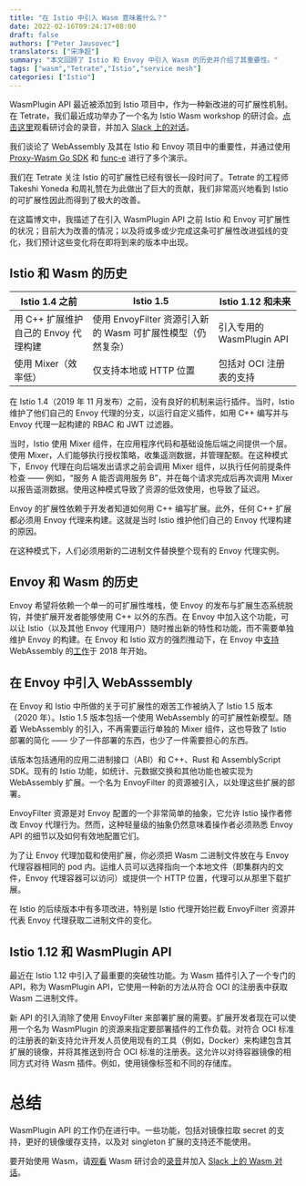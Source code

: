```yaml
---
title: "在 Istio 中引入 Wasm 意味着什么？"
date: 2022-02-16T09:24:17+08:00
draft: false
authors: ["Peter Jausovec"]
translators: ["宋净超"]
summary: "本文回顾了 Istio 和 Envoy 中引入 Wasm 的历史并介绍了其重要性。"
tags: ["wasm","Tetrate","Istio","service mesh"]
categories: ["Istio"]
---
```


WasmPlugin API 最近被添加到 Istio 项目中，作为一种新改进的可扩展性机制。在 Tetrate，我们最近成功举办了一个名为 Istio Wasm workshop 的研讨会。[点击这里](https://tetrate-io.zoom.us/webinar/register/WN_OJG0hpo-RXSEJcH_SutlPQ)观看研讨会的录音，并加入 [Slack 上的对话](https://tetr8.io/tetrate-edu-slack)。

我们谈论了 WebAssembly 及其在 Istio 和 Envoy 项目中的重要性，并通过使用 [Proxy-Wasm Go SDK](https://github.com/tetratelabs/proxy-wasm-go-sdk) 和 [func-e](https://func-e.io/) 进行了多个演示。

我们在 Tetrate 关注 Istio 的可扩展性已经有很长一段时间了。Tetrate 的工程师 Takeshi Yoneda 和周礼赞在为此做出了巨大的贡献，我们非常高兴地看到 Istio 的可扩展性因此而得到了极大的改善。

在这篇博文中，我描述了在引入 WasmPlugin API 之前 Istio 和 Envoy 可扩展性的状况；目前大为改善的情况；以及将或多或少完成这条可扩展性改进弧线的变化，我们预计这些变化将在即将到来的版本中出现。

## Istio 和 Wasm 的历史

| Istio 1.4 之前                       | Istio 1.5                                                   | Istio 1.12 和未来         |
| ------------------------------------ | ----------------------------------------------------------- | ------------------------- |
| 用 C++ 扩展维护自己的 Envoy 代理构建 | 使用 EnvoyFilter 资源引入新的 Wasm 可扩展性模型（仍然复杂） | 引入专用的 WasmPlugin API |
| 使用 Mixer（效率低）                 | 仅支持本地或 HTTP 位置                                      | 包括对 OCI 注册表的支持   |

在 Istio 1.4（2019 年 11 月发布）之前，没有良好的机制来运行插件。当时，Istio 维护了他们自己的 Envoy 代理的分支，以运行自定义插件，如用 C++ 编写并与 Envoy 代理一起构建的 RBAC 和 JWT 过滤器。

当时，Istio 使用 Mixer 组件，在应用程序代码和基础设施后端之间提供一个层。使用 Mixer，人们能够执行授权策略，收集遥测数据，并管理配额。在这种模式下，Envoy 代理在向后端发出请求之前会调用 Mixer 组件，以执行任何前提条件检查 —— 例如，“服务 A 能否调用服务 B”，并在每个请求完成后再次调用 Mixer 以报告遥测数据。使用这种模式导致了资源的低效使用，也导致了延迟。

Envoy 的扩展性依赖于开发者知道如何用 C++ 编写扩展。此外，任何 C++ 扩展都必须用 Envoy 代理来构建。这就是当时 Istio 维护他们自己的 Envoy 代理构建的原因。

在这种模式下，人们必须用新的二进制文件替换整个现有的 Envoy 代理实例。

## Envoy 和 Wasm 的历史

Envoy 希望将依赖一个单一的可扩展性堆栈，使 Envoy 的发布与扩展生态系统脱钩，并使扩展开发者能够使用 C++ 以外的东西。在 Envoy 中加入这个功能，可以让 Istio（以及其他 Envoy 代理用户）随时推出新的特性和功能，而不需要单独维护 Envoy 的构建。在 Envoy 和 Istio 双方的强烈推动下，在 Envoy 中[支持](https://github.com/envoyproxy/envoy/issues/4272) WebAssembly 的[工作](https://github.com/envoyproxy/envoy/issues/4272)于 2018 年开始。

## 在 Envoy 中引入 WebAsssembly

在 Envoy 和 Istio 中所做的关于可扩展性的艰苦工作被纳入了 Istio 1.5 版本（2020 年）。Istio 1.5 版本包括一个使用 WebAssembly 的可扩展性新模型。随着 WebAssembly 的引入，不再需要运行单独的 Mixer 组件，这也导致了 Istio 部署的简化 —— 少了一件部署的东西，也少了一件需要担心的东西。

该版本包括通用的应用二进制接口（ABI）和 C++、Rust 和 AssemblyScript SDK。现有的 Istio 功能，如统计、元数据交换和其他功能也被实现为 WebAssembly 扩展。一个名为 EnvoyFilter 的资源被引入，以处理这些扩展的部署。

EnvoyFilter 资源是对 Envoy 配置的一个非常简单的抽象，它允许 Istio 操作者修改 Envoy 代理行为。然而，这种轻量级的抽象仍然意味着操作者必须熟悉 Envoy API 的细节以及如何有效地配置它们。

为了让 Envoy 代理加载和使用扩展，你必须把 Wasm 二进制文件放在与 Envoy 代理容器相同的 pod 内。运维人员可以选择指向一个本地文件（即集群内的文件，Envoy 代理容器可以访问）或提供一个 HTTP 位置，代理可以从那里下载扩展。

在 Istio 的后续版本中有多项改进，特别是 Istio 代理开始拦截 EnvoyFilter 资源并代表 Envoy 代理获取二进制文件的变化。

## Istio 1.12 和 WasmPlugin API

最近在 Istio 1.12 中引入了最重要的突破性功能。为 Wasm 插件引入了一个专门的 API，称为 WasmPlugin API，它使用一种新的方法从符合 OCI 的注册表中获取 Wasm 二进制文件。

新 API 的引入消除了使用 EnvoyFilter 来部署扩展的需要。扩展开发者现在可以使用一个名为 WasmPlugin 的资源来指定要部署插件的工作负载。对符合 OCI 标准的注册表的新支持允许开发人员使用现有的工具（例如，Docker）来构建包含其扩展的镜像，并将其推送到符合 OCI 标准的注册表。这允许以对待容器镜像的相同方式对待 Wasm 插件。例如，使用镜像标签和不同的存储库。

# 总结

WasmPlugin API 的工作仍在进行中。一些功能，包括对镜像拉取 secret 的支持，更好的镜像缓存支持，以及对 singleton 扩展的支持还不能使用。

要开始使用 Wasm，请[观看](https://tetrate-io.zoom.us/webinar/register/WN_OJG0hpo-RXSEJcH_SutlPQ) Wasm 研讨会的[录音](https://tetrate-io.zoom.us/webinar/register/WN_OJG0hpo-RXSEJcH_SutlPQ)并加入 [Slack 上的 Wasm 对话](https://tetr8.io/tetrate-edu-slack)。

